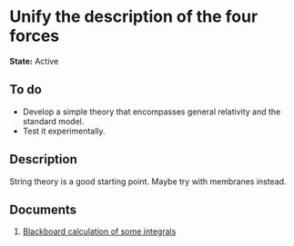 # Unify the description of the four forces

**State:** Active

## To do

- Develop a simple theory that encompasses general relativity and the standard model.
- Test it experimentally.

## Description

String theory is a good starting point. Maybe try with membranes instead.

## Documents

1. [Blackboard calculation of some integrals](blackboard.jpg)
